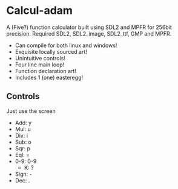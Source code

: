 # Calcul-adam

A (Five?) function calculator built using SDL2 and MPFR for 256bit precision.
Required SDL2, SDL2_image, SDL2_ttf, GMP and MPFR.

  - Can compile for both linux and windows!
  - Exquisite locally sourced art!
  - Unintuitive controls!
  - Four line main loop!
  - Function declaration art!
  - Includes 1 (one) easteregg!

## Controls

Just use the screen

 * Add: y
 * Mul: u
 * Div: i
 * Sub: o
 * Sqr: p
 * Eql: =
 * 0-9: 0-9
   * K: ?
* Sign: -
 * Dec: .
  
